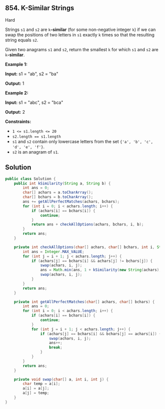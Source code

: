 ## 854\. K-Similar Strings

Hard

Strings `s1` and `s2` are `k`**\-similar** (for some non-negative integer `k`) if we can swap the positions of two letters in `s1` exactly `k` times so that the resulting string equals `s2`.

Given two anagrams `s1` and `s2`, return the smallest `k` for which `s1` and `s2` are `k`**\-similar**.

**Example 1:**

**Input:** s1 = "ab", s2 = "ba"

**Output:** 1

**Example 2:**

**Input:** s1 = "abc", s2 = "bca"

**Output:** 2

**Constraints:**

*   `1 <= s1.length <= 20`
*   `s2.length == s1.length`
*   `s1` and `s2` contain only lowercase letters from the set `{'a', 'b', 'c', 'd', 'e', 'f'}`.
*   `s2` is an anagram of `s1`.

## Solution

```java
public class Solution {
    public int kSimilarity(String a, String b) {
        int ans = 0;
        char[] achars = a.toCharArray();
        char[] bchars = b.toCharArray();
        ans += getAllPerfectMatches(achars, bchars);
        for (int i = 0; i < achars.length; i++) {
            if (achars[i] == bchars[i]) {
                continue;
            }
            return ans + checkAllOptions(achars, bchars, i, b);
        }
        return ans;
    }

    private int checkAllOptions(char[] achars, char[] bchars, int i, String b) {
        int ans = Integer.MAX_VALUE;
        for (int j = i + 1; j < achars.length; j++) {
            if (achars[j] == bchars[i] && achars[j] != bchars[j]) {
                swap(achars, i, j);
                ans = Math.min(ans, 1 + kSimilarity(new String(achars), b));
                swap(achars, i, j);
            }
        }
        return ans;
    }

    private int getAllPerfectMatches(char[] achars, char[] bchars) {
        int ans = 0;
        for (int i = 0; i < achars.length; i++) {
            if (achars[i] == bchars[i]) {
                continue;
            }
            for (int j = i + 1; j < achars.length; j++) {
                if (achars[j] == bchars[i] && bchars[j] == achars[i]) {
                    swap(achars, i, j);
                    ans++;
                    break;
                }
            }
        }
        return ans;
    }

    private void swap(char[] a, int i, int j) {
        char temp = a[i];
        a[i] = a[j];
        a[j] = temp;
    }
}
```